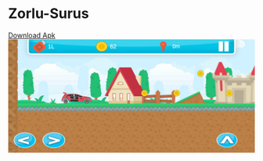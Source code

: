 # Zorlu-Surus
<a href="https://github.com/fatihgules/Zorlu-Surus/raw/main/zorlu_surus_setup.apk">Download Apk</a>
<br>
<img src="https://github.com/fatihgules/Zorlu-Surus/blob/main/img/zorlu-surus.jpg?raw=true"/>
